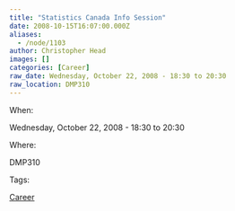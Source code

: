 ```yaml
---
title: "Statistics Canada Info Session"
date: 2008-10-15T16:07:00.000Z
aliases:
  - /node/1103
author: Christopher Head
images: []
categories: [Career]
raw_date: Wednesday, October 22, 2008 - 18:30 to 20:30
raw_location: DMP310
---
```


When: 

Wednesday, October 22, 2008 - 18:30 to 20:30

Where: 

DMP310

Tags: 

[Career](/career)
